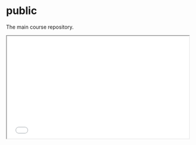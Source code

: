 public
======

The main course repository. 


<iframe src="//player.vimeo.com/video/41027679" width="500" height="281" webkitallowfullscreen mozallowfullscreen allowfullscreen></iframe>

